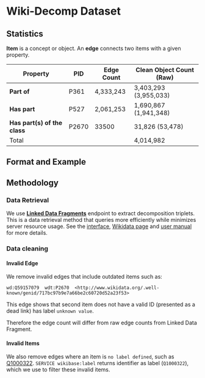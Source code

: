 # Wiki-Decomp Dataset


## Statistics

**Item** is a concept or object. An **edge** connects two items with a given property.

| Property                     | PID   | Edge Count | Clean Object Count (Raw) |
| ---------------------------- | ----- | ---------- | ------------------------ |
| **Part of**                  | P361  | 4,333,243  | 3,403,293 (3,955,033)    |
| **Has part**                 | P527  | 2,061,253  | 1,690,867 (1,941,348)    |
| **Has part(s) of the class** | P2670 | 33500      | 31,826 (53,478)          |
| Total                        |       |            | 4,014,982                |

## Format and Example



## Methodology

### Data Retrieval

We use [**Linked Data Fragments**](https://linkeddatafragments.org/concept/) endpoint to extract decomposition triplets. This is a data retrieval method that queries more efficiently while minimizes server resource usage. See the [interface](https://query.wikidata.org/bigdata/ldf), [Wikidata page](https://www.wikidata.org/wiki/Wikidata:Data_access#Linked_Data_Fragments_endpoint) and [user manual](https://www.wikidata.org/wiki/Wikidata:Data_access#Linked_Data_Fragments_endpoint:~:text=.%20See%20the-,user%20manual,-and%20community%20pages) for more details.

### Data cleaning

#### Invalid Edge

We remove invalid edges that include outdated items such as:

```
wd:Q59157079  wdt:P2670  <http://www.wikidata.org/.well-known/genid/717bc97b9e7a66be2c60720d52a23f53>
```

This edge shows that second item does not have a valid ID (presented as a dead link) has label `unknown value`. 

Therefore the edge count will differ from raw edge counts from Linked Data Fragment. 

#### Invalid Items

We also remove edges where an item is `no label defined`, such as [Q1000322](https://www.wikidata.org/wiki/Q1000322). `SERVICE wikibase:label` returns identifier as label (`Q1000322`), which we use to filter these invalid items. 

